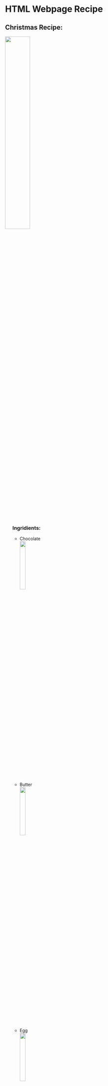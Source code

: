 <h1> HTML Webpage  Recipe </h2>
<h2> Christmas Recipe: </h2>

<img src="https://hgtvhome.sndimg.com/content/dam/images/hgtv/fullset/2013/1/3/0/Original_Gaby-Dalkin-Valentines-Day-Triple-Chocolate-Brownies_s4x3.jpg.rend.hgtvcom.1280.960.suffix/1400979188339.jpeg" 
width="40%"
height="40%"
     />
<ul> 
<h3> Ingridients: </h3>


<ul>
<li>Chocolate</li>
<img src="https://s1.eestatic.com/2015/01/30/cocinillas/cocinillas_7259352_115881205_1706x960.jpg"
Width="20%" 
Length="20%"
     />
     
 <li>Butter</li>
 <img src="https://media.npr.org/assets/img/2017/02/23/butter1_wide-b23d6a7af9100ca3d155a4bd7a2f90e2ae3d1bfe.jpg?s=1400"
 Width="20%" 
 Length="20%" 
      />
     
<li>Egg</li>
<img src="https://static01.nyt.com/images/2019/02/05/world/05egg/15xp-egg-promo-superJumbo-v2.jpg"
Width="20%"
Length="20%"
     />

<li>Flour</li>
<img src="https://www.gannett-cdn.com/presto/2020/04/27/USAT/e88332ed-9706-454f-b95c-a3cc7afba395-flour.jpg"
Width="20%"
Length="20%"
    />
     
<li>Cocoa Solids</li>
<img src="https://www.thespruceeats.com/thmb/jZgC6cq0fENzNAS_Ikb3fFFWCG0=/400x300/filters:no_upscale():max_bytes(150000):strip_icc()/close-up-of-spoon-with-cocoa-powder-on-table-995393110-5bf1b10ac9e77c00510e2321.jpg"
Width="20%"
Length=:20%"
       />
     
<li>Chocolate Chip</li>
<img src="https://www.eatthis.com/wp-content/uploads/sites/4/2020/05/chocolate-chips.jpg?quality=82&strip=1&resize=640%2C360"
Width="20%"
Length="20%"
       />
     
<li>Sugar</li>
<img src="https://www.kinder.com/jo/sites/kinder_jo/files/documents/17759331/23514323/kinder-2552-Sugar-final-header.jpg?t=1623491032"
Width="20%"
Length="20%"
      />
     
<li>Vanilla</li>
<img src="https://encrypted-tbn0.gstatic.com/images?q=tbn:ANd9GcS2hTnn5GTE_QcBikC_qq9KPIM5_z_QWiOeBXBcw_rPQh5ci4bgwmEIh7Srj0LiTZlsFCY&usqp=CAU"
width="20%"
Length="20%"
     />
                                                
<li>Brown Sugar</li>
<img src="https://www.chowhound.com/a/img/resize/c91877df41b4d5c654b8e4614c8698db44d5a914/2016/12/GettyImages-1161080047.jpg?fit=bounds&width=1200"
Width="20%"
Length="20%"
     />
     
<li>Unsalted Butter</li>
<img src="https://images.heb.com/is/image/HEBGrocery/003539030"
Width="20%"
Length="20%"
      />
  
  
  
</ul


<h3> Steps: </h3>



<li>In a Bowl we put the chocolate and butter.<li>
<li>We put it in the microwave at medium temperatureso that it melts.<li>
<li>Once melted we mix it very well.</li>
<li>We put the eggs and the sugar in a bowl.</li>
<li>We add the flour and the teaspoon of bicarbonat we mix very well.</li>
<li>Add the melted chocolate along with the butter and a touch of vanilla an we keep mixing.</li>
<li>We add the walnuts and the chocolate chips.</li>
<li>In an oven container we put a little butter and flour so that the browie does not stick to us.</li>
<li>Add the mixtures and cover with some seeds and some walnuts./li>
<li>Then we put in the oven for 30-35 minutes at 180 F.</li>

